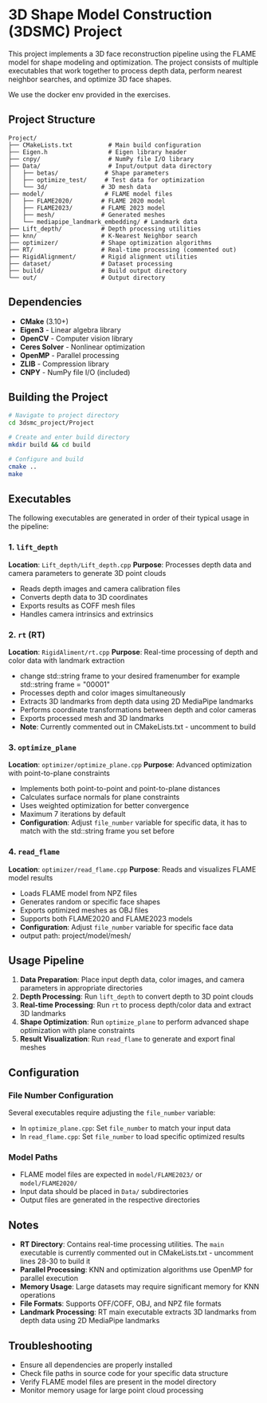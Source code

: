 # 3D Shape Model Construction (3DSMC) Project

This project implements a 3D face reconstruction pipeline using the FLAME model for shape modeling and optimization. The project consists of multiple executables that work together to process depth data, perform nearest neighbor searches, and optimize 3D face shapes.


We use the docker env provided in the exercises.

## Project Structure

```
Project/
├── CMakeLists.txt          # Main build configuration
├── Eigen.h                 # Eigen library header
├── cnpy/                   # NumPy file I/O library
├── Data/                   # Input/output data directory
│   ├── betas/             # Shape parameters
│   ├── optimize_test/     # Test data for optimization
│   └── 3d/               # 3D mesh data
├── model/                 # FLAME model files
│   ├── FLAME2020/        # FLAME 2020 model
│   ├── FLAME2023/        # FLAME 2023 model
│   ├── mesh/             # Generated meshes
│   └── mediapipe_landmark_embedding/ # Landmark data
├── Lift_depth/           # Depth processing utilities
├── knn/                  # K-Nearest Neighbor search
├── optimizer/            # Shape optimization algorithms
├── RT/                   # Real-time processing (commented out)
├── RigidAlignment/       # Rigid alignment utilities
├── dataset/              # Dataset processing
├── build/                # Build output directory
└── out/                  # Output directory
```

## Dependencies

- **CMake** (3.10+)
- **Eigen3** - Linear algebra library
- **OpenCV** - Computer vision library
- **Ceres Solver** - Nonlinear optimization
- **OpenMP** - Parallel processing
- **ZLIB** - Compression library
- **CNPY** - NumPy file I/O (included)

## Building the Project

```bash
# Navigate to project directory
cd 3dsmc_project/Project

# Create and enter build directory
mkdir build && cd build

# Configure and build
cmake ..
make
```

## Executables

The following executables are generated in order of their typical usage in the pipeline:

### 1. `lift_depth`
**Location**: `Lift_depth/Lift_depth.cpp`
**Purpose**: Processes depth data and camera parameters to generate 3D point clouds
- Reads depth images and camera calibration files
- Converts depth data to 3D coordinates
- Exports results as COFF mesh files
- Handles camera intrinsics and extrinsics

### 2. `rt` (RT)
**Location**: `RigidAliment/rt.cpp`
**Purpose**: Real-time processing of depth and color data with landmark extraction
- change std::string frame to your desired framenumber for example std::string frame = "00001"
- Processes depth and color images simultaneously
- Extracts 3D landmarks from depth data using 2D MediaPipe landmarks
- Performs coordinate transformations between depth and color cameras
- Exports processed mesh and 3D landmarks
- **Note**: Currently commented out in CMakeLists.txt - uncomment to build

### 3. `optimize_plane`
**Location**: `optimizer/optimize_plane.cpp`
**Purpose**: Advanced optimization with point-to-plane constraints
- Implements both point-to-point and point-to-plane distances
- Calculates surface normals for plane constraints
- Uses weighted optimization for better convergence
- Maximum 7 iterations by default
- **Configuration**: Adjust `file_number` variable for specific data, it has to match with the std::string frame you set before

### 4. `read_flame`
**Location**: `optimizer/read_flame.cpp`
**Purpose**: Reads and visualizes FLAME model results
- Loads FLAME model from NPZ files
- Generates random or specific face shapes
- Exports optimized meshes as OBJ files
- Supports both FLAME2020 and FLAME2023 models
- **Configuration**: Adjust `file_number` variable for specific face data
- output path: project/model/mesh/ <frame>


## Usage Pipeline

1. **Data Preparation**: Place input depth data, color images, and camera parameters in appropriate directories
2. **Depth Processing**: Run `lift_depth` to convert depth to 3D point clouds
3. **Real-time Processing**: Run `rt`  to process depth/color data and extract 3D landmarks
4. **Shape Optimization**: Run `optimize_plane` to perform advanced shape optimization with plane constraints
5. **Result Visualization**: Run `read_flame` to generate and export final meshes



## Configuration

### File Number Configuration
Several executables require adjusting the `file_number` variable:
- In `optimize_plane.cpp`: Set `file_number` to match your input data
- In `read_flame.cpp`: Set `file_number` to load specific optimized results

### Model Paths
- FLAME model files are expected in `model/FLAME2023/` or `model/FLAME2020/`
- Input data should be placed in `Data/` subdirectories
- Output files are generated in the respective directories

## Notes

- **RT Directory**: Contains real-time processing utilities. The `main` executable is currently commented out in CMakeLists.txt - uncomment lines 28-30 to build it
- **Parallel Processing**: KNN and optimization algorithms use OpenMP for parallel execution
- **Memory Usage**: Large datasets may require significant memory for KNN operations
- **File Formats**: Supports OFF/COFF, OBJ, and NPZ file formats
- **Landmark Processing**: RT main executable extracts 3D landmarks from depth data using 2D MediaPipe landmarks

## Troubleshooting

- Ensure all dependencies are properly installed
- Check file paths in source code for your specific data structure
- Verify FLAME model files are present in the model directory
- Monitor memory usage for large point cloud processing 